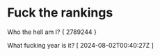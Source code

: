 # Fuck the rankings

Who the hell am I?
{ 2789244 }

What fucking year is it?
[ 2024-08-02T00:40:27Z ]
